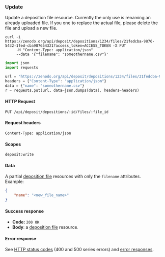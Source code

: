 ### Update

Update a deposition file resource. Currently the only use is renaming an already
uploaded file. If you one to replace the actual file, please delete the file and
upload a new file.

```shell
curl -i https://zenodo.org/api/deposit/depositions/1234/files/21fedcba-9876-5432-1fed-cba987654321?access_token=ACCESS_TOKEN -X PUT
     -H "Content-Type: application/json"
     --data '{"filename": "someothername.csv"}'
```

```python
import json
import requests

url = 'https://zenodo.org/api/deposit/depositions/1234/files/21fedcba-9876-5432-1fed-cba987654321?access_token=ACCESS_TOKEN'
headers = {"Content-Type": "application/json"}
data = {"name": "someothername.csv"}
r = requests.put(url, data=json.dumps(data), headers=headers)
```

#### HTTP Request

`PUT /api/deposit/depositions/:id/files/:file_id`

#### Request headers

`Content-Type: application/json`


#### Scopes

`deposit:write`

#### Data

A partial [deposition file](#deposition-file) resources with only the
`filename` attributes. Example:

```json
{
    "name": "<new_file_name>"
}
```

#### Success response

* **Code:** `200 OK`
* **Body**: a [deposition file](#deposition-file) resource.

#### Error response

See [HTTP status codes](#http-status-codes) (400 and 500 series errors) and
[error responses](#errors).

